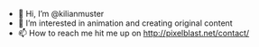 - 👋 Hi, I’m @kilianmuster
- 👀 I’m interested in animation and creating original content
- 📫 How to reach me hit me up on http://pixelblast.net/contact/

